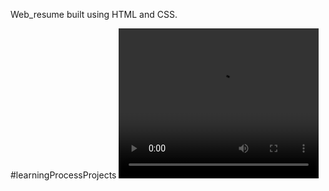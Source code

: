Web_resume built using HTML and CSS.

#learningProcessProjects
<span><video width="320" height="240" controls>
  <source src="https://github.com/Pranjal-Jayaswal/web-resume/blob/master/gif.mp4" type="video/mp4"></span>
